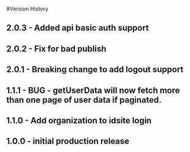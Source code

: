 #Version History
## 2.0.3 - Added api basic auth support

## 2.0.2 - Fix for bad publish

## 2.0.1 - Breaking change to add logout support

## 1.1.1 - BUG - getUserData will now fetch more than one page of user data if paginated.

## 1.1.0 - Add organization to idsite login

## 1.0.0 - initial production release
